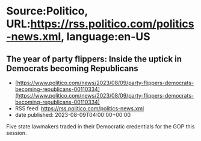 # Source:Politico, URL:https://rss.politico.com/politics-news.xml, language:en-US

## The year of party flippers: Inside the uptick in Democrats becoming Republicans
 - [https://www.politico.com/news/2023/08/09/party-flippers-democrats-becoming-republicans-00110334](https://www.politico.com/news/2023/08/09/party-flippers-democrats-becoming-republicans-00110334)
 - RSS feed: https://rss.politico.com/politics-news.xml
 - date published: 2023-08-09T04:00:00+00:00

Five state lawmakers traded in their Democratic credentials for the GOP this session.

